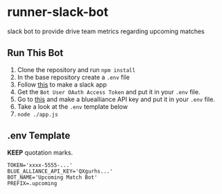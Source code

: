 # runner-slack-bot
slack bot to provide drive team metrics regarding upcoming matches


## Run This Bot

1. Clone the repository and run `npm install`
2. In the base repository create a `.env` file
3. Follow [this](https://slack.com/help/articles/115005265703-Create-a-bot-for-your-workspace) to make a slack app
4. Get the `Bot User OAuth Access Token` and put it in your `.env` file.
5. Go to [this](https://www.thebluealliance.com/apidocs/v3) and make a bluealliance API key and put it in your `.env` file.
6. Take a look at the `.env` template below
7. `node ./app.js`

## .env Template

**KEEP** quotation marks.

```env
TOKEN='xxxx-5555-...'
BLUE_ALLIANCE_API_KEY='QXgurhs...'
BOT_NAME='Upcoming Match Bot'
PREFIX=.upcoming
```

